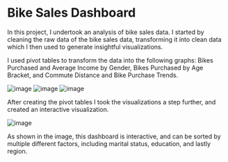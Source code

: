# Bike Sales Dashboard
In this project, I undertook an analysis of bike sales data. I started by cleaning the raw data of the bike sales data, transforming it into clean data which I then used to generate insightful visualizations. 

I used pivot tables to transform the data into the following graphs: Bikes Purchased and Average Income by Gender, Bikes Purchased by Age Bracket, and Commute Distance and Bike Purchase Trends.

![image](https://github.com/jamie5lee/bike_sales_dashboard/assets/132538310/e76279ea-06d2-4420-88cf-6ac8d6ac380d) 
![image](https://github.com/jamie5lee/bike_sales_dashboard/assets/132538310/79351c0c-ff1c-424a-818e-34e781ff0159)
![image](https://github.com/jamie5lee/bike_sales_dashboard/assets/132538310/570e6e03-8392-420a-a02f-1874fa910004)

After creating the pivot tables I took the visualizations a step further, and created an interactive visualization.

![image](https://github.com/jamie5lee/bike_sales_dashboard/assets/132538310/d7a5be80-2261-49cf-88be-bf9d5bfc6c5f)

As shown in the image, this dashboard is interactive, and can be sorted by multiple different factors, including marital status, education, and lastly region.
